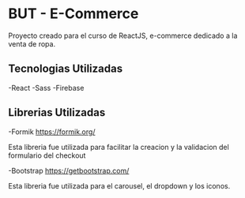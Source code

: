# BUT - E-Commerce

Proyecto creado para el curso de ReactJS, e-commerce dedicado a la venta de ropa.

## Tecnologias Utilizadas

-React
-Sass
-Firebase

## Librerias Utilizadas

-Formik
https://formik.org/

Esta libreria fue utilizada para facilitar la creacion y la validacion del formulario del checkout

-Bootstrap
https://getbootstrap.com/

Esta libreria fue utilizada para el carousel, el dropdown y los iconos.